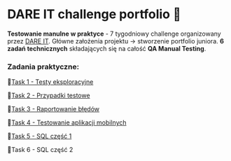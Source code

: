 # DARE IT challenge portfolio 🎯

**Testowanie manulne w praktyce** - 7 tygodniowy challenge organizowany przez [DARE IT](https://www.dareit.io/challenges/qa-manual-testing). 
Główne założenia projektu -> stworzenie portfolio juniora. **6 zadań technicznych** składających się na całość **QA Manual Testing**. 

### Zadania praktyczne:

📝[Task 1 - Testy eksploracyjne](https://github.com/Katarzyna-SZ/challenge_portfolio_katarzyna/blob/main/TASK1.md)

📝[Task 2 - Przypadki testowe](https://github.com/Katarzyna-SZ/challenge_portfolio_katarzyna/blob/main/TASK2.md)

📝[Task 3 - Raportowanie błędów](https://github.com/Katarzyna-SZ/challenge_portfolio_katarzyna/blob/main/TASK3.md)

📝[Task 4 - Testowanie aplikacji mobilnych](https://github.com/Katarzyna-SZ/challenge_portfolio_katarzyna/blob/main/TASK4.md)

📝[Task 5 - SQL część 1](https://github.com/Katarzyna-SZ/challenge_portfolio_katarzyna/blob/main/TASK5.md)

📝Task 6 - SQL część 2
   
